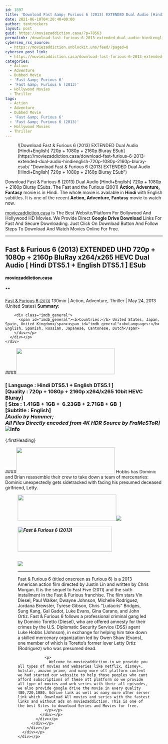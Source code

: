 ```yaml
---
id: 1897
title: 'Download Fast &amp; Furious 6 (2013) EXTENDED Dual Audio [Hindi+English] 720p + 1080p + 2160p Bluray ESub'
date: 2021-06-10T04:20:40+00:00
author: tentrockers
layout: post
guid: https://moviezaddiction.casa/?p=78563
permalink: /download-fast-furious-6-2013-extended-dual-audio-hindienglish-720p-1080p-2160p-bluray-esub/
cyberseo_rss_source:
  - https://moviezaddiction.unblockit.uno/feed/?paged=8
cyberseo_post_link:
  - https://moviezaddiction.casa/download-fast-furious-6-2013-extended-dual-audio-hindienglish-720p-1080p-2160p-bluray-esub/
categories:
  - Action
  - Adventure
  - Dubbed Movie
  - 'Fast &amp; Furious 6'
  - 'Fast &amp; Furious 6 (2013)'
  - Hollywood Movies
  - Thriller
tags:
  - Action
  - Adventure
  - Dubbed Movie
  - 'Fast &amp; Furious 6'
  - 'Fast &amp; Furious 6 (2013)'
  - Hollywood Movies
  - Thriller
---
```

<figure class="entry-thumbnail">![Download Fast & Furious 6 (2013) EXTENDED Dual Audio [Hindi+English] 720p + 1080p + 2160p Bluray ESub](https://moviezaddiction.casa/download-fast-furious-6-2013-extended-dual-audio-hindienglish-720p-1080p-2160p-bluray-esub/ "Download Fast & Furious 6 (2013) EXTENDED Dual Audio [Hindi+English] 720p + 1080p + 2160p Bluray ESub") </figure> 

Download Fast & Furious 6 (2013) Dual Audio [Hindi+English] 720p + 1080p + 2160p Bluray ESubs. The Fast and the Furious (2001) **Action, Adventure, Fantasy** movie is in Hindi. The whole movie is available in **Hindi** with English subtitles. It is one of the recent **Action, Adventure, Fantasy** movie to watch now.

[moviezaddiction.casa](https://moviezaddiction.casa) is The Best Website/Platform For Bollywood And Hollywood HD Movies. We Provide Direct **Google Drive Download** Links For Fast And Secure Downloading. Just Click On Download Button And Follow Steps To Download And Watch Movies Online For Free.

* * *

## <span>Fast & Furious 6 (2013) EXTENDED UHD 720p + 1080p + 2160p BluRay x264/x265 HEVC Dual Audio [ Hindi DTS5.1 + English DTS5.1 ] ESub</span>

#### <span>~~moviezaddiction.casa~~</span>

#### **</p> 

<div class="imdb_container">
  <div>
    <div class="imdb_dark">
      <div class="imdb_right">
        <span id="movie_title"><a href="https://www.imdb.com/title/tt1905041" target="_blank" rel="noopener">Fast & Furious 6<small> (2013)</small></a></span> <span id="genres">130min | Action, Adventure, Thriller | May 24, 2013 (United States)</span> <span id="summary"><b>Summary: </b></span> </p> 
        
        <div class="imdb_general">
          <span id="imdb_general"><b>Countries:</b> United States, Japan, Spain, United Kingdom</span><span id="imdb_general"><b>Languages:</b> English, Spanish, Russian, Japanese, Cantonese, Dutch</span>
        </div></p>
      </div></p>
    </div>
  </div>
</div>

</b></h4> 

####<img loading="lazy" class="aligncenter" src="https:///moviezaddiction.casa/wp-content/uploads/2018/02/Media-Info.png?zoom=0.8099999785423279&resize=315%2C83&ssl=1" srcset="https://moviezaddiction.casa//wp-content/uploads/2018/02/Media-Info.png?zoom=0.8999999761581421&resize=315%2C83&ssl=1" width="315" height="83" /> 

### <span><span><strong>[ Language : Hindi DTS5.1 + English DTS5.1</strong>&nbsp;]</span><br /><span>[Quality : 720p + 1080p + 2160p x264/x265 10bit HEVC&nbsp; Bluray]</span><br /><span>[ Size : 1.41GB + 1GB +&nbsp; 6.23GB + 2.71GB + GB&nbsp; ]</span><br /><span>[Subtitle : English]<br /><em>[Audio by Hammer;<br />All Files Directly encoded from 4K HDR Source by FraMeSToR]</em><br /></span></span><img src="https://i.imgur.com/AusysgD.png" alt="info" usemap="#workmap" /> </p> 

<map name="workmap">
  <area alt="imdb" coords="0,0,80,40" shape="rect" href="https://www.imdb.com/title/tt1905041/" target="_blank" />
  
  <area alt="youtube" coords="100,0,180,40" shape="rect" href="https://www.youtube.com/watch?v=dKi5XoeTN0k" target="_blank" />
</map> {.firstHeading}

####<img loading="lazy" class="aligncenter" src="https://moviezaddiction.casa//wp-content/uploads/2018/02/Plot.jpeg?zoom=0.8099999785423279&resize=315%2C83&ssl=1" srcset="https://moviezaddiction.casa//wp-content/uploads/2018/02/Plot.jpeg?zoom=0.8999999761581421&resize=315%2C83&ssl=1" width="315" height="83" /> <span>Hobbs has Dominic and Brian reassemble their crew to take down a team of mercenaries: Dominic unexpectedly gets sidetracked with facing his presumed deceased girlfriend, Letty.</span>

<div class="wp-block-image">
  <figure class="aligncenter is-resized"><img loading="lazy" class="aligncenter" src="https://i1.wp.com/moviezaddiction.casa/wp-content/uploads/2018/02/Screenshots-Button.png?zoom=0.8099999785423279&resize=315%2C83&ssl=1" srcset="https://moviezaddiction.casa//wp-content/uploads/2018/02/Screenshots-Button.png?zoom=0.8999999761581421&resize=315%2C83&ssl=1" width="315" height="83" /><img src="https://1.bp.blogspot.com/-cnILiHT-zc4/YMGO0XFz1II/AAAAAAAAEGE/8VIV8IJgg3AjcXkJC_BOKuY0aqta7sKzgCLcBGAsYHQ/s16000/Fast%2B%2526%2BFurious%2B6%2B%25282013%2529%2BEXTENDED%2BUHD%2B1080p%2BBluray%2Bx264%2BDual%2BAudio%2B%255B%2BHindi%2BDTS5.1%2B%252B%2BEnglish%2BDTS5.1%2B%255D%2BESub%2B6.23GB%2B%255BWww.MoviezAddiction.casa%255D_s.jpg" /> </p> 
  
  <h4 class="summary_text">
    <em><img loading="lazy" class="aligncenter" src="https://i2.wp.com/moviezaddiction.casa/wp-content/uploads/2018/02/Download-Button-1.png?zoom=0.8099999785423279&resize=300%2C80&ssl=1" srcset="https://i2.wp.com/moviezaddiction.casa/wp-content/uploads/2018/02/Download-Button-1.png?zoom=0.8999999761581421&resize=300%2C80&ssl=1" alt="Fast & Furious 6 (2013)" width="300" height="80" /></em>
  </h4>
  
  <h2>
    <img class="aligncenter" src="https://i.imgur.com/Ds7bb.gif" />
  </h2>
  
  <hr />
  
  <div class="mod" data-md="50" data-hveid="250" data-ved="0ahUKEwi-7dnvqo7WAhXLsFQKHTILBKEQkCkI-gEoAzAn">
    <div class="_cgc kno-fb-ctx" data-hveid="251" data-ved="0ahUKEwi-7dnvqo7WAhXLsFQKHTILBKEQziAI-wEoADAn">
      <div class="r-iH9cFH0n0MiE">
        <div class="mod" data-md="50" data-hveid="228" data-ved="0ahUKEwjniJq86tTWAhULK48KHU9mChkQkCkI5AEoBDAh">
          <div class="_cgc kno-fb-ctx" data-hveid="229" data-ved="0ahUKEwjniJq86tTWAhULK48KHU9mChkQziAI5QEoADAh">
            <div class="r-iwKCMzMr_HBQ">
              <div class="overviewContainer ng-star-inserted">
                <p>
                  Fast & Furious 6 (titled onscreen as Furious 6) is a 2013 American action film directed by Justin Lin and written by Chris Morgan. It is the sequel to Fast Five (2011) and the sixth installment in the Fast & Furious franchise. The film stars Vin Diesel, Paul Walker, Dwayne Johnson, Michelle Rodriguez, Jordana Brewster, Tyrese Gibson, Chris “Ludacris” Bridges, Sung Kang, Gal Gadot, Luke Evans, Gina Carano, and John Ortiz. Fast & Furious 6 follows a professional criminal gang led by Dominic Toretto (Diesel), who are offered amnesty for their crimes by the U.S. Diplomatic Security Service (DSS) agent Luke Hobbs (Johnson), in exchange for helping him take down a skilled mercenary organization led by Owen Shaw (Evans), one member of which is Toretto’s former lover Letty Ortiz (Rodriguez) who was presumed dead.
                </p>
                
                <p>
                  Welcome to moviezaddiction.in we provide you all types of movies and webseries like netflix, disney+, hotstar, amazon prime, and many more ott platform content we had started our webssite to help those peoples who cant afford subscriptions of these ott platform so we provide all type of movies and web series with their all episodes, we also provide google drive the movie in every quality 480,720,1080. Gdrive link as well as many more other server link which. Download All movies and series with the fastest links and without ads on moviezaddiction. This is one of the best Sites to download Series and Movies for free.
                </p></p>
              </div></p>
            </div></p>
          </div></p>
        </div></p>
      </div></p>
    </div></p>
  </div></figure>
</div>